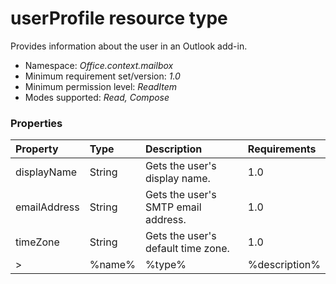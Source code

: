 # userProfile resource type

Provides information about the user in an Outlook add-in.



*	Namespace: *Office.context.mailbox*
*	Minimum requirement set/version: *1.0*
*	Minimum permission level: *ReadItem*
*	Modes supported: *Read, Compose*


### Properties

| Property	   | Type	| Description| Requirements|
|:-------------|:-------|:-----------|:------------|
|displayName      | String | Gets the user's display name. | 1.0 |  
|emailAddress      | String | Gets the user's SMTP email address. | 1.0 |  
|timeZone      | String | Gets the user's default time zone. | 1.0 |  
>|%name%      | %type% | %description% | %req% |


